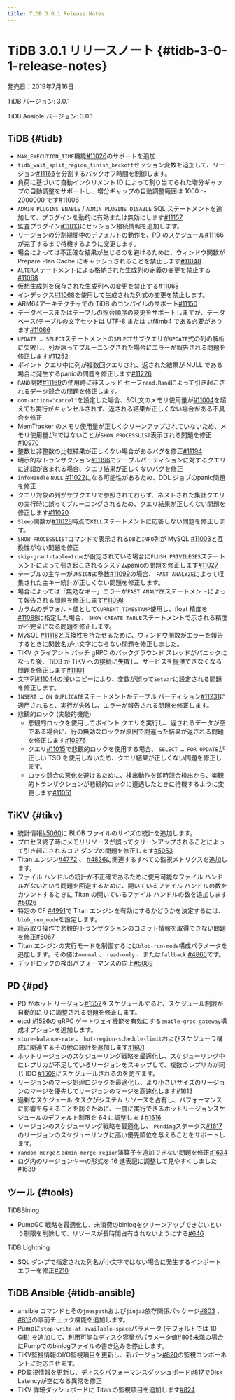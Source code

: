 ```yaml
---
title: TiDB 3.0.1 Release Notes
---
```


# TiDB 3.0.1 リリースノート {#tidb-3-0-1-release-notes}

発売日：2019年7月16日

TiDB バージョン: 3.0.1

TiDB Ansible バージョン: 3.0.1

## TiDB {#tidb}

-   `MAX_EXECUTION_TIME`機能[<a href="https://github.com/pingcap/tidb/pull/11026">#11026</a>](https://github.com/pingcap/tidb/pull/11026)のサポートを追加
-   `tidb_wait_split_region_finish_backoff`セッション変数を追加して、リージョン[<a href="https://github.com/pingcap/tidb/pull/11166">#11166</a>](https://github.com/pingcap/tidb/pull/11166)を分割するバックオフ時間を制御します。
-   負荷に基づいて自動インクリメント ID によって割り当てられた増分ギャップの自動調整をサポートし、増分ギャップの自動調整範囲は 1000 ～ 2000000 です[<a href="https://github.com/pingcap/tidb/pull/11006">#11006</a>](https://github.com/pingcap/tidb/pull/11006)
-   `ADMIN PLUGINS ENABLE` / `ADMIN PLUGINS DISABLE` SQL ステートメントを追加して、プラグインを動的に有効または無効にします[<a href="https://github.com/pingcap/tidb/pull/11157">#11157</a>](https://github.com/pingcap/tidb/pull/11157)
-   監査プラグイン[<a href="https://github.com/pingcap/tidb/pull/11013">#11013</a>](https://github.com/pingcap/tidb/pull/11013)にセッション接続情報を追加します。
-   リージョンの分割期間中のデフォルトの動作を、PD のスケジュール[<a href="https://github.com/pingcap/tidb/pull/11166">#11166</a>](https://github.com/pingcap/tidb/pull/11166)が完了するまで待機するように変更します。
-   場合によっては不正確な結果が生じるのを避けるために、ウィンドウ関数が Prepare Plan Cache にキャッシュされることを禁止します[<a href="https://github.com/pingcap/tidb/pull/11048">#11048</a>](https://github.com/pingcap/tidb/pull/11048)
-   `ALTER`ステートメントによる格納された生成列の定義の変更を禁止する[<a href="https://github.com/pingcap/tidb/pull/11068">#11068</a>](https://github.com/pingcap/tidb/pull/11068)
-   仮想生成列を保存された生成列への変更を禁止する[<a href="https://github.com/pingcap/tidb/pull/11068">#11068</a>](https://github.com/pingcap/tidb/pull/11068)
-   インデックス[<a href="https://github.com/pingcap/tidb/pull/11068">#11068</a>](https://github.com/pingcap/tidb/pull/11068)を使用して生成された列式の変更を禁止します。
-   ARM64アーキテクチャでの TiDB のコンパイルのサポート[<a href="https://github.com/pingcap/tidb/pull/11150">#11150</a>](https://github.com/pingcap/tidb/pull/11150)
-   データベースまたはテーブルの照合順序の変更をサポートしますが、データベース/テーブルの文字セットは UTF-8 または utf8mb4 である必要があります[<a href="https://github.com/pingcap/tidb/pull/11086">#11086</a>](https://github.com/pingcap/tidb/pull/11086)
-   `UPDATE … SELECT`ステートメントの`SELECT`サブクエリが`UPDATE`式の列の解析に失敗し、列が誤ってプルーニングされた場合にエラーが報告される問題を修正します[<a href="https://github.com/pingcap/tidb/pull/11252">#11252</a>](https://github.com/pingcap/tidb/pull/11252)
-   ポイント クエリ中に列が複数回クエリされ、返された結果が NULL である場合に発生するpanicの問題を修正します[<a href="https://github.com/pingcap/tidb/pull/11226">#11226</a>](https://github.com/pingcap/tidb/pull/11226)
-   `RAND`関数[<a href="https://github.com/pingcap/tidb/pull/11169">#11169</a>](https://github.com/pingcap/tidb/pull/11169)の使用時に非スレッド セーフ`rand.Rand`によって引き起こされるデータ競合の問題を修正します。
-   `oom-action="cancel"`を設定した場合、SQL文のメモリ使用量が[<a href="https://github.com/pingcap/tidb/pull/11004">#11004</a>](https://github.com/pingcap/tidb/pull/11004)を超えても実行がキャンセルされず、返される結果が正しくない場合がある不具合を修正
-   MemTracker のメモリ使用量が正しくクリーンアップされていないため、メモリ使用量が`0`ではないことが`SHOW PROCESSLIST`表示される問題を修正[<a href="https://github.com/pingcap/tidb/pull/10970">#10970</a>](https://github.com/pingcap/tidb/pull/10970)
-   整数と非整数の比較結果が正しくない場合があるバグを修正[<a href="https://github.com/pingcap/tidb/pull/11194">#11194</a>](https://github.com/pingcap/tidb/pull/11194)
-   明示的なトランザクション[<a href="https://github.com/pingcap/tidb/pull/11196">#11196</a>](https://github.com/pingcap/tidb/pull/11196)でテーブルパーティションに対するクエリに述語が含まれる場合、クエリ結果が正しくないバグを修正
-   `infoHandle` `NULL` [<a href="https://github.com/pingcap/tidb/pull/11022">#11022</a>](https://github.com/pingcap/tidb/pull/11022)になる可能性があるため、DDL ジョブのpanic問題を修正
-   クエリ対象の列がサブクエリで参照されておらず、ネストされた集計クエリの実行時に誤ってプルーニングされるため、クエリ結果が正しくない問題を修正します[<a href="https://github.com/pingcap/tidb/pull/11020">#11020</a>](https://github.com/pingcap/tidb/pull/11020)
-   `Sleep`関数が[<a href="https://github.com/pingcap/tidb/pull/11028">#11028</a>](https://github.com/pingcap/tidb/pull/11028)時点で`KILL`ステートメントに応答しない問題を修正します。
-   `SHOW PROCESSLIST`コマンドで表示される`DB`と`INFO`列が MySQL [<a href="https://github.com/pingcap/tidb/pull/11003">#11003</a>](https://github.com/pingcap/tidb/pull/11003)と互換性がない問題を修正
-   `skip-grant-table=true`が設定されている場合に`FLUSH PRIVILEGES`ステートメントによって引き起こされるシステムpanicの問題を修正します[<a href="https://github.com/pingcap/tidb/pull/11027">#11027</a>](https://github.com/pingcap/tidb/pull/11027)
-   テーブルの主キーが`UNSIGNED`整数[<a href="https://github.com/pingcap/tidb/pull/11099">#11099</a>](https://github.com/pingcap/tidb/pull/11099)の場合、 `FAST ANALYZE`によって収集された主キー統計が正しくない問題を修正します。
-   場合によっては「無効なキー」エラーが`FAST ANALYZE`ステートメントによって報告される問題を修正します[<a href="https://github.com/pingcap/tidb/pull/11098">#11098</a>](https://github.com/pingcap/tidb/pull/11098)
-   カラムのデフォルト値として`CURRENT_TIMESTAMP`使用し、float 精度を[<a href="https://github.com/pingcap/tidb/pull/11088">#11088</a>](https://github.com/pingcap/tidb/pull/11088)に指定した場合、 `SHOW CREATE TABLE`ステートメントで示される精度が不完全になる問題を修正します。
-   MySQL [<a href="https://github.com/pingcap/tidb/pull/11118">#11118</a>](https://github.com/pingcap/tidb/pull/11118)と互換性を持たせるために、ウィンドウ関数がエラーを報告するときに関数名が小文字にならない問題を修正しました。
-   TiKV クライアント バッチ gRPC のバックグラウンド スレッドがパニックになった後、TiDB が TiKV への接続に失敗し、サービスを提供できなくなる問題を修正します[<a href="https://github.com/pingcap/tidb/pull/11101">#11101</a>](https://github.com/pingcap/tidb/pull/11101)
-   文字列[<a href="https://github.com/pingcap/tidb/pull/11044">#11044</a>](https://github.com/pingcap/tidb/pull/11044)の浅いコピーにより、変数が誤って`SetVar`に設定される問題を修正します。
-   `INSERT … ON DUPLICATE`ステートメントがテーブル パーティション[<a href="https://github.com/pingcap/tidb/pull/11231">#11231</a>](https://github.com/pingcap/tidb/pull/11231)に適用されると、実行が失敗し、エラーが報告される問題を修正します。
-   悲観的ロック (実験的機能)
    -   悲観的ロックを使用してポイント クエリを実行し、返されるデータが空である場合に、行の無効なロックが原因で間違った結果が返される問題を修正します[<a href="https://github.com/pingcap/tidb/pull/10976">#10976</a>](https://github.com/pingcap/tidb/pull/10976)
    -   クエリ[<a href="https://github.com/pingcap/tidb/pull/11015">#11015</a>](https://github.com/pingcap/tidb/pull/11015)で悲観的ロックを使用する場合、 `SELECT … FOR UPDATE`が正しい TSO を使用しないため、クエリ結果が正しくない問題を修正します。
    -   ロック競合の悪化を避けるために、検出動作を即時競合検出から、楽観的トランザクションが悲観的ロックに遭遇したときに待機するように変更します[<a href="https://github.com/pingcap/tidb/pull/11051">#11051</a>](https://github.com/pingcap/tidb/pull/11051)

## TiKV {#tikv}

-   統計情報[<a href="https://github.com/tikv/tikv/pull/5060">#5060</a>](https://github.com/tikv/tikv/pull/5060)に BLOB ファイルのサイズの統計を追加します。
-   プロセス終了時にメモリリソースが誤ってクリーンアップされることによって引き起こされるコア ダンプの問題を修正します[<a href="https://github.com/tikv/tikv/pull/5053">#5053</a>](https://github.com/tikv/tikv/pull/5053)
-   Titan エンジン[<a href="https://github.com/tikv/tikv/pull/4772">#4772</a>](https://github.com/tikv/tikv/pull/4772) 、 [<a href="https://github.com/tikv/tikv/pull/4836">#4836</a>](https://github.com/tikv/tikv/pull/4836)に関連するすべての監視メトリクスを追加します。
-   ファイル ハンドルの統計が不正確であるために使用可能なファイル ハンドルがないという問題を回避するために、開いているファイル ハンドルの数をカウントするときに Titan の開いているファイル ハンドルの数を追加します[<a href="https://github.com/tikv/tikv/pull/5026">#5026</a>](https://github.com/tikv/tikv/pull/5026)
-   特定の CF [<a href="https://github.com/tikv/tikv/pull/4991">#4991</a>](https://github.com/tikv/tikv/pull/4991)で Titan エンジンを有効にするかどうかを決定するには、 `blob_run_mode`を設定します。
-   読み取り操作で悲観的トランザクションのコミット情報を取得できない問題を修正[<a href="https://github.com/tikv/tikv/pull/5067">#5067</a>](https://github.com/tikv/tikv/pull/5067)
-   Titan エンジンの実行モードを制御するには`blob-run-mode`構成パラメータを追加します。その値は`normal` 、 `read-only` 、または`fallback` [<a href="https://github.com/tikv/tikv/pull/4865">#4865</a>](https://github.com/tikv/tikv/pull/4865)です。
-   デッドロックの検出パフォーマンスの向上[<a href="https://github.com/tikv/tikv/pull/5089">#5089</a>](https://github.com/tikv/tikv/pull/5089)

## PD {#pd}

-   PD がホット リージョン[<a href="https://github.com/pingcap/pd/pull/1552">#1552</a>](https://github.com/pingcap/pd/pull/1552)をスケジュールすると、スケジュール制限が自動的に 0 に調整される問題を修正します。
-   etcd [<a href="https://github.com/pingcap/pd/pull/1596">#1596</a>](https://github.com/pingcap/pd/pull/1596)の gRPC ゲートウェイ機能を有効にする`enable-grpc-gateway`構成オプションを追加します。
-   `store-balance-rate` 、 `hot-region-schedule-limit`およびスケジューラ構成に関連するその他の統計を追加します[<a href="https://github.com/pingcap/pd/pull/1601">#1601</a>](https://github.com/pingcap/pd/pull/1601)
-   ホットリージョンのスケジューリング戦略を最適化し、スケジューリング中にレプリカが不足しているリージョンをスキップして、複数のレプリカが同じ IDC [<a href="https://github.com/pingcap/pd/pull/1609">#1609</a>](https://github.com/pingcap/pd/pull/1609)にスケジュールされるのを防ぎます。
-   リージョンのマージ処理ロジックを最適化し、より小さいサイズのリージョンのマージを優先してリージョンのマージを高速化します[<a href="https://github.com/pingcap/pd/pull/1613">#1613</a>](https://github.com/pingcap/pd/pull/1613)
-   過剰なスケジュール タスクがシステム リソースを占有し、パフォーマンスに影響を与えることを防ぐために、一度に実行できるホットリージョンスケジュールのデフォルト制限を 64 に調整します[<a href="https://github.com/pingcap/pd/pull/1616">#1616</a>](https://github.com/pingcap/pd/pull/1616)
-   リージョンのスケジューリング戦略を最適化し、 `Pending`ステータス[<a href="https://github.com/pingcap/pd/pull/1617">#1617</a>](https://github.com/pingcap/pd/pull/1617)のリージョンのスケジューリングに高い優先順位を与えることをサポートします。
-   `random-merge`と`admin-merge-region`演算子を追加できない問題を修正[<a href="https://github.com/pingcap/pd/pull/1634">#1634</a>](https://github.com/pingcap/pd/pull/1634)
-   ログ内のリージョンキーの形式を 16 進表記に調整して見やすくしました[<a href="https://github.com/pingcap/pd/pull/1639">#1639</a>](https://github.com/pingcap/pd/pull/1639)

## ツール {#tools}

TiDBBinlog

-   PumpGC 戦略を最適化し、未消費のbinlogをクリーンアップできないという制限を削除して、リソースが長時間占有されないようにする[<a href="https://github.com/pingcap/tidb-binlog/pull/646">#646</a>](https://github.com/pingcap/tidb-binlog/pull/646)

TiDB Lightning

-   SQL ダンプで指定された列名が小文字ではない場合に発生するインポート エラーを修正[<a href="https://github.com/pingcap/tidb-lightning/pull/210">#210</a>](https://github.com/pingcap/tidb-lightning/pull/210)

## TiDB Ansible {#tidb-ansible}

-   ansible コマンドとその`jmespath`および`jinja2`依存関係パッケージ[<a href="https://github.com/pingcap/tidb-ansible/pull/803">#803</a>](https://github.com/pingcap/tidb-ansible/pull/803) 、 [<a href="https://github.com/pingcap/tidb-ansible/pull/813">#813</a>](https://github.com/pingcap/tidb-ansible/pull/813)の事前チェック機能を追加します。
-   Pumpに`stop-write-at-available-space`パラメータ (デフォルトでは 10 GiB) を追加して、利用可能なディスク容量がパラメータ値[<a href="https://github.com/pingcap/tidb-ansible/pull/806">#806</a>](https://github.com/pingcap/tidb-ansible/pull/806)未満の場合にPumpでのbinlogファイルの書き込みを停止します。
-   TiKV監視情報のI/O監視項目を更新し、新バージョン[<a href="https://github.com/pingcap/tidb-ansible/pull/820">#820</a>](https://github.com/pingcap/tidb-ansible/pull/820)の監視コンポーネントに対応させます。
-   PD監視情報を更新し、ディスクパフォーマンスダッシュボード[<a href="https://github.com/pingcap/tidb-ansible/pull/817">#817</a>](https://github.com/pingcap/tidb-ansible/pull/817)でDisk Latencyが空になる異常を修正
-   TiKV 詳細ダッシュボードに Titan の監視項目を追加します[<a href="https://github.com/pingcap/tidb-ansible/pull/824">#824</a>](https://github.com/pingcap/tidb-ansible/pull/824)
